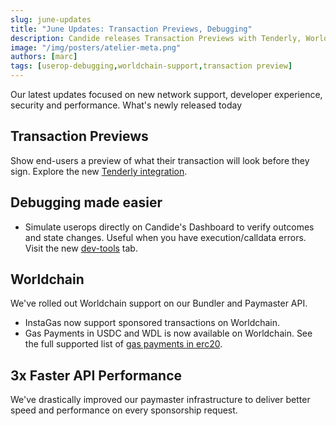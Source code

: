 ```yaml
---
slug: june-updates
title: "June Updates: Transaction Previews, Debugging"
description: Candide releases Transaction Previews with Tenderly, Worldchain support and 3x improvement to its API speak and performence.
image: "/img/posters/atelier-meta.png"
authors: [marc]
tags: [userop-debugging,worldchain-support,transaction preview]
---
```


Our latest updates focused on new network support, developer experience, security and performance. What's newly released today

<!-- truncate -->

## Transaction Previews
Show end-users a preview of what their transaction will look before they sign. Explore the new [Tenderly integration](/wallet/guides/simulate-transaction/). 

## Debugging made easier
- Simulate userops directly on Candide's Dashboard to verify outcomes and state changes. Useful when you have execution/calldata errors. Visit the new [dev-tools](https://dashboard.candide.dev/dev-tools) tab. 

## Worldchain
We've rolled out Worldchain support on our Bundler and Paymaster API. 
- InstaGas now support sponsored transactions on Worldchain.  
- Gas Payments in USDC and WDL is now available on Worldchain. See the full supported list of [gas payments in erc20](/wallet/paymaster/tokens-supported/).

## 3x Faster API Performance
We've drastically improved our paymaster infrastructure to deliver better speed and performance on every sponsorship request. 
